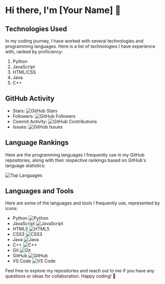 # Hi there, I'm [Your Name] 👋

## Technologies Used

In my coding journey, I have worked with several technologies and programming languages. Here is a list of technologies I have experience with, ranked by proficiency:

1. Python
2. JavaScript
3. HTML/CSS
4. Java
5. C++

## GitHub Activity

- Stars: ![GitHub Stars](https://img.shields.io/github/stars/bete7512?style=social)
- Followers: ![GitHub Followers](https://img.shields.io/github/followers/bete7512?style=social)
- Commit Activity: ![GitHub Contributions](https://img.shields.io/github/commit-activity/m/bete7512)
- Issues: ![GitHub Issues](https://img.shields.io/github/issues/bete7512)

## Language Rankings

Here are the programming languages I frequently use in my GitHub repositories, along with their respective rankings based on GitHub's language statistics:

![Top Languages](https://github-readme-stats.vercel.app/api/top-langs/?username=bete7512&layout=compact)

## Languages and Tools

Here are some of the languages and tools I frequently use, represented by icons:

- Python ![Python](https://img.shields.io/badge/-Python-3776AB?logo=python&logoColor=white&style=flat-square)
- JavaScript ![JavaScript](https://img.shields.io/badge/-JavaScript-F7DF1E?logo=javascript&logoColor=black&style=flat-square)
- HTML5 ![HTML5](https://img.shields.io/badge/-HTML5-E34F26?logo=html5&logoColor=white&style=flat-square)
- CSS3 ![CSS3](https://img.shields.io/badge/-CSS3-1572B6?logo=css3&logoColor=white&style=flat-square)
- Java ![Java](https://img.shields.io/badge/-Java-007396?logo=java&logoColor=white&style=flat-square)
- C++ ![C++](https://img.shields.io/badge/-C++-00599C?logo=c%2B%2B&logoColor=white&style=flat-square)
- Git ![Git](https://img.shields.io/badge/-Git-F05032?logo=git&logoColor=white&style=flat-square)
- GitHub ![GitHub](https://img.shields.io/badge/-GitHub-181717?logo=github&logoColor=white&style=flat-square)
- VS Code ![VS Code](https://img.shields.io/badge/-VS_Code-007ACC?logo=visual-studio-code&logoColor=white&style=flat-square)

Feel free to explore my repositories and reach out to me if you have any questions or ideas for collaboration. Happy coding! 🚀

